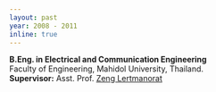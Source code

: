 ```yaml
---
layout: past
year: 2008 - 2011
inline: true
---
```


**B.Eng. in Electrical and Communication Engineering**<br>
Faculty of Engineering, Mahidol University, Thailand.<br>
**Supervisor:** Asst. Prof. <a href="https://ieeexplore.ieee.org/author/37283332300" target="_blank">Zeng Lertmanorat</a> 
